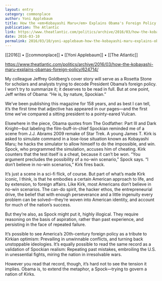 ```yaml
---
layout: entry
category: commonplace
author: Yoni Applebaum
title: How the <em>Kobayashi Maru</em> Explains Obama's Foreign Policy
publication: The Atlantic
link: https://www.theatlantic.com/politics/archive/2016/03/how-the-kobayashi-maru-explains-obamas-foreign-policy/624714/
date: 2016-03-10
permalink: 2016/03/10/yoni-applebaum-how-the-kobayashi-maru-explains-obamas-foreign-policy
---
```


[[2016]] • [[commonplace]] • [[Yoni Applebaum]] • [[The Atlantic]]

https://www.theatlantic.com/politics/archive/2016/03/how-the-kobayashi-maru-explains-obamas-foreign-policy/624714/

My colleague Jeffrey Goldberg’s cover story will serve as a Rosetta Stone for scholars and analysts trying to decode President Obama’s foreign policy. I won’t try to summarize it; it deserves to be read in full. But at one point, Jeff writes of Obama: “He is, by nature, Spockian.”

We’ve been publishing this magazine for 158 years, and as best I can tell, it’s the first time that adjective has appeared in our pages—and the first time we’ve compared a sitting president to a pointy-eared Vulcan.

Elsewhere in the piece, Obama quotes from The Godfather: Part III and Dark Knight—but labeling the film-buff-in-chief Spockian reminded me of a scene from J.J. Abrams 2009 remake of Star Trek. A young James T. Kirk is asked to simulate command in a lose-lose situation known as Kobayashi Maru; he hacks the simulator to allow himself to do the impossible, and win. Spock, who programmed the simulation, accuses him of cheating. Kirk counters that the test itself is a cheat, because it can’t be won. “You argument precludes the possibility of a no-win scenario,” Spock says. “I don’t believe in no-win scenarios,” Kirk fires back.

It’s just a scene in a sci-fi flick, of course. But part of what’s made Kirk iconic, I think, is that he embodies a certain American approach to life, and by extension, to foreign affairs. Like Kirk, most Americans don’t believe in no-win scenarios. The can-do spirit, the hacker ethos, the entrepreneurial drive, the belief that with enough perseverance and a little ingenuity every problem can be solved—they’re woven into American identity, and account for much of the nation’s success.

But they’re also, as Spock might put it, highly illogical. They require reasoning on the basis of aspiration, rather than past experience, and persisting in the face of repeated failure.

It’s possible to see America’s 20th-century foreign policy as a tribute to Kirkian optimism: Prevailing in unwinnable conflicts, and turning back unstoppable ideologies. It’s equally possible to read the same record as a validation of Spockian realism: Repeating past mistakes, embroiling the U.S. in unessential fights, miring the nation in irresolvable wars.

However you read that record, though, it’s hard not to see the tension it implies. Obama is, to extend the metaphor, a Spock—trying to govern a nation of Kirks.